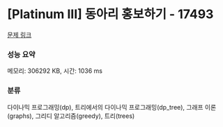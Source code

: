 # [Platinum III] 동아리 홍보하기 - 17493 

[문제 링크](https://www.acmicpc.net/problem/17493) 

### 성능 요약

메모리: 306292 KB, 시간: 1036 ms

### 분류

다이나믹 프로그래밍(dp), 트리에서의 다이나믹 프로그래밍(dp_tree), 그래프 이론(graphs), 그리디 알고리즘(greedy), 트리(trees)


